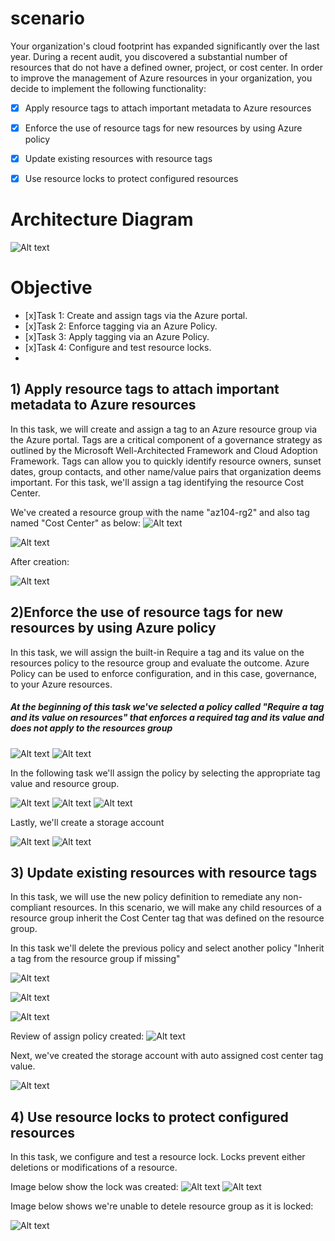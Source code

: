 # scenario

Your organization's cloud footprint has expanded significantly over the last year. During a recent audit, you discovered a substantial number of resources that do not have a defined owner, project, or cost center. In order to improve the management of Azure resources in your organization, you decide to implement the following functionality:

- [x] Apply resource tags to attach important metadata to Azure resources

- [x] Enforce the use of resource tags for new resources by using Azure policy

- [x] Update existing resources with resource tags

- [x] Use resource locks to protect configured resources



# Architecture Diagram
![Alt text](https://github.com/venuGanes/azure/blob/fe55a5100a2b6b23501258d904c618bab33e24f9/Manage%20Governance%20via%20Azure%20Policy/arch%20diagram%20new.png)

# Objective

- [x]Task 1: Create and assign tags via the Azure portal.
- [x]Task 2: Enforce tagging via an Azure Policy.
- [x]Task 3: Apply tagging via an Azure Policy.
- [x]Task 4: Configure and test resource locks.
- 

## 1) Apply resource tags to attach important metadata to Azure resources
 
In this task, we will create and assign a tag to an Azure resource group via the Azure portal. Tags are a critical component of a governance strategy as outlined by the Microsoft Well-Architected Framework and Cloud Adoption Framework. Tags can allow you to quickly identify resource owners, sunset dates, group contacts, and other name/value pairs that organization deems important. For this task, we'll assign a tag identifying the resource Cost Center.

We've created a resource group with the name "az104-rg2" and also tag named "Cost Center" as below: 
![Alt text](https://github.com/venuGanes/azure/blob/fe55a5100a2b6b23501258d904c618bab33e24f9/Manage%20Governance%20via%20Azure%20Policy/1.1%20Create%20resource%20group.png)

![Alt text](https://github.com/venuGanes/azure/blob/fe55a5100a2b6b23501258d904c618bab33e24f9/Manage%20Governance%20via%20Azure%20Policy/1.2%20Create%20tags.png)

After creation:

![Alt text](https://github.com/venuGanes/azure/blob/fe55a5100a2b6b23501258d904c618bab33e24f9/Manage%20Governance%20via%20Azure%20Policy/1.3%20created%20resource%20group.png)

## 2)Enforce the use of resource tags for new resources by using Azure policy

In this task, we will assign the built-in Require a tag and its value on the resources policy to the resource group and evaluate the outcome. Azure Policy can be used to enforce configuration, and in this case, governance, to your Azure resources.

##### At the beginning of this task we've selected a policy called "Require a tag and its value on resources" that enforces a required tag and its value and does not apply to the resources group

![Alt text](https://github.com/venuGanes/azure/blob/fe55a5100a2b6b23501258d904c618bab33e24f9/Manage%20Governance%20via%20Azure%20Policy/2.1%20selecting%20policy%20defiintion.png)
![Alt text](https://github.com/venuGanes/azure/blob/fe55a5100a2b6b23501258d904c618bab33e24f9/Manage%20Governance%20via%20Azure%20Policy/2.2%20definition%20selecting%20policy%20defiintion.png)

In the following task we'll assign the policy by selecting the appropriate tag value and resource group.

![Alt text](https://github.com/venuGanes/azure/blob/36fb31f6f74f8d16aecba217653777ac978d730f/Manage%20Governance%20via%20Azure%20Policy/2.3%20Assign%20policy%20selecting%20resource%20group.png)
![Alt text](https://github.com/venuGanes/azure/blob/fe55a5100a2b6b23501258d904c618bab33e24f9/Manage%20Governance%20via%20Azure%20Policy/2.4%20Assign%20policy%20selecting%20set%20parameters%20for%20tag.png)
![Alt text](https://github.com/venuGanes/azure/blob/fe55a5100a2b6b23501258d904c618bab33e24f9/Manage%20Governance%20via%20Azure%20Policy/2.5%20Review.png)

Lastly, we'll create a storage account

![Alt text](https://github.com/venuGanes/azure/blob/fe55a5100a2b6b23501258d904c618bab33e24f9/Manage%20Governance%20via%20Azure%20Policy/2.6%20Create%20storage%20account.png)
![Alt text](https://github.com/venuGanes/azure/blob/fe55a5100a2b6b23501258d904c618bab33e24f9/Manage%20Governance%20via%20Azure%20Policy/2.7%20Storage%20account%20created.png)


## 3) Update existing resources with resource tags

In this task, we will use the new policy definition to remediate any non-compliant resources. In this scenario, we will make any child 
resources of a resource group inherit the Cost Center tag that was defined on the resource group.

In this task we'll delete the previous policy and select another policy "Inherit a tag from the resource group if missing"

![Alt text](https://github.com/venuGanes/azure/blob/a919c83a7f301bdba4b5928ab30a8c800c9eabc3/Manage%20Governance%20via%20Azure%20Policy/3.%201%20Delete%20assignment.png)

![Alt text](https://github.com/venuGanes/azure/blob/a919c83a7f301bdba4b5928ab30a8c800c9eabc3/Manage%20Governance%20via%20Azure%20Policy/3.%202%20Assign%20policy.png)


![Alt text](https://github.com/venuGanes/azure/blob/a919c83a7f301bdba4b5928ab30a8c800c9eabc3/Manage%20Governance%20via%20Azure%20Policy/3.%202%20Assign%20policy%20cont.png)

Review of assign policy created:
![Alt text](https://github.com/venuGanes/azure/blob/a919c83a7f301bdba4b5928ab30a8c800c9eabc3/Manage%20Governance%20via%20Azure%20Policy/3.%202%20Assign%20policy%20cont%20created.png)

Next, we've created the storage account with auto assigned cost center tag value.

![Alt text](https://github.com/venuGanes/azure/blob/a919c83a7f301bdba4b5928ab30a8c800c9eabc3/Manage%20Governance%20via%20Azure%20Policy/3.%203%20creating%20storage%20account%20with%20auto%20assigned%20cost%20center.png)


## 4)  Use resource locks to protect configured resources

In this task, we configure and test a resource lock. Locks prevent either deletions or modifications of a resource.

Image below show the lock was created:
![Alt text](https://github.com/venuGanes/azure/blob/a919c83a7f301bdba4b5928ab30a8c800c9eabc3/Manage%20Governance%20via%20Azure%20Policy/4.1%20Add%20locks.png)
![Alt text](https://github.com/venuGanes/azure/blob/a919c83a7f301bdba4b5928ab30a8c800c9eabc3/Manage%20Governance%20via%20Azure%20Policy/4.1%20Add%20locks%20added.png)

Image below shows we're unable to detele resource group as it is locked:

![Alt text](https://github.com/venuGanes/azure/blob/a919c83a7f301bdba4b5928ab30a8c800c9eabc3/Manage%20Governance%20via%20Azure%20Policy/4.2%20unable%20to%20detele%20resource%20group%20as%20it%20is%20locked.png)



